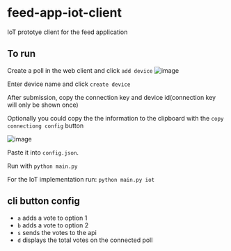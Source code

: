 # feed-app-iot-client
IoT prototye client for the feed application

## To run
Create a poll in the web client and click `add device`
![image](https://user-images.githubusercontent.com/109481934/201548455-ebb77422-c473-43e9-9987-cce5d20feb9e.png)

Enter device name and click `create device`

After submission, copy the connection key and device id(connection key will only be shown once)

Optionally you could copy the the information to the clipboard with the `copy connectiong config` button

![image](https://user-images.githubusercontent.com/109481934/201548538-6590aa00-c5a3-4b41-88a2-5782b27fe256.png)

Paste it into `config.json`.

Run with `python main.py`

For the IoT implementation run: `python main.py iot`

## cli button config

- `a` adds a vote to option 1
- `b` adds a vote to option 2
- `s` sends the votes to the api
- `d` displays the total votes on the connected poll
